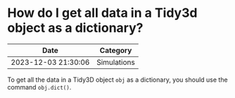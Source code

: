 # How do I get all data in a Tidy3d object as a dictionary?

| Date       | Category    |
|------------|-------------|
| 2023-12-03 21:30:06 | Simulations |


To get all the data in a Tidy3D object `obj` as a dictionary, you should use the command `obj.dict()`.
